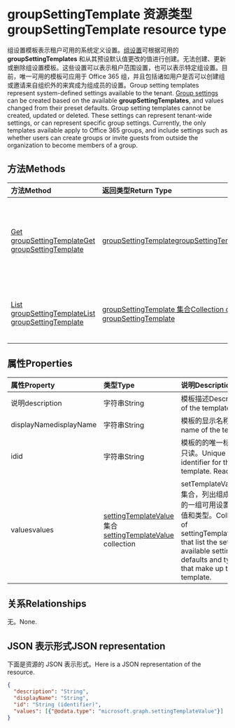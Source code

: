 # <a name="groupsettingtemplate-resource-type"></a><span data-ttu-id="66488-101">groupSettingTemplate 资源类型</span><span class="sxs-lookup"><span data-stu-id="66488-101">groupSettingTemplate resource type</span></span>

<span data-ttu-id="66488-p101">组设置模板表示租户可用的系统定义设置。[组设置](groupsetting.md)可根据可用的 **groupSettingTemplates** 和从其预设默认值更改的值进行创建。无法创建、更新或删除组设置模板。这些设置可以表示租户范围设置，也可以表示特定组设置。目前，唯一可用的模板可应用于 Office 365 组，并且包括诸如用户是否可以创建组或邀请来自组织外的来宾成为组成员的设置。</span><span class="sxs-lookup"><span data-stu-id="66488-p101">Group setting templates represent system-defined settings available to the tenant. [Group settings](groupsetting.md) can be created based on the available **groupSettingTemplates**, and values changed from their preset defaults. Group setting templates cannot be created, updated or deleted. These settings can represent tenant-wide settings, or can represent specific group settings. Currently, the only templates available apply to Office 365 groups, and include settings such as whether users can create groups or invite guests from outside the organization to become members of a group.</span></span>

## <a name="methods"></a><span data-ttu-id="66488-107">方法</span><span class="sxs-lookup"><span data-stu-id="66488-107">Methods</span></span>

| <span data-ttu-id="66488-108">方法</span><span class="sxs-lookup"><span data-stu-id="66488-108">Method</span></span> | <span data-ttu-id="66488-109">返回类型</span><span class="sxs-lookup"><span data-stu-id="66488-109">Return Type</span></span> | <span data-ttu-id="66488-110">说明</span><span class="sxs-lookup"><span data-stu-id="66488-110">Description</span></span> |
|:---------------|:--------|:----------|
|[<span data-ttu-id="66488-111">Get groupSettingTemplate</span><span class="sxs-lookup"><span data-stu-id="66488-111">Get groupSettingTemplate</span></span>](../api/groupsettingtemplate_get.md) | [<span data-ttu-id="66488-112">groupSettingTemplate</span><span class="sxs-lookup"><span data-stu-id="66488-112">groupSettingTemplate</span></span>](groupsettingtemplate.md) | <span data-ttu-id="66488-113">读取其中一个系统定义的 groupSettingTemplate 对象的特定属性。</span><span class="sxs-lookup"><span data-stu-id="66488-113">Read the specific properties of one of the system defined groupSettingTemplate objects.</span></span> |
|[<span data-ttu-id="66488-114">List groupSettingTemplate</span><span class="sxs-lookup"><span data-stu-id="66488-114">List groupSettingTemplate</span></span>](../api/groupsettingtemplate_list.md) | [<span data-ttu-id="66488-115">groupSettingTemplate 集合</span><span class="sxs-lookup"><span data-stu-id="66488-115">Collection of groupSettingTemplate</span></span>](groupsettingtemplate.md) |<span data-ttu-id="66488-116">列出所有系统定义的 groupSettingTemplate 对象。</span><span class="sxs-lookup"><span data-stu-id="66488-116">List all of the system defined groupSettingTemplate objects.</span></span>|

## <a name="properties"></a><span data-ttu-id="66488-117">属性</span><span class="sxs-lookup"><span data-stu-id="66488-117">Properties</span></span>

| <span data-ttu-id="66488-118">属性</span><span class="sxs-lookup"><span data-stu-id="66488-118">Property</span></span> | <span data-ttu-id="66488-119">类型</span><span class="sxs-lookup"><span data-stu-id="66488-119">Type</span></span> | <span data-ttu-id="66488-120">说明</span><span class="sxs-lookup"><span data-stu-id="66488-120">Description</span></span> |
|:---------------|:--------|:----------|
|<span data-ttu-id="66488-121">说明</span><span class="sxs-lookup"><span data-stu-id="66488-121">description</span></span>|<span data-ttu-id="66488-122">字符串</span><span class="sxs-lookup"><span data-stu-id="66488-122">String</span></span>| <span data-ttu-id="66488-123">模板描述</span><span class="sxs-lookup"><span data-stu-id="66488-123">Description of the template.</span></span> |
|<span data-ttu-id="66488-124">displayName</span><span class="sxs-lookup"><span data-stu-id="66488-124">displayName</span></span>|<span data-ttu-id="66488-125">字符串</span><span class="sxs-lookup"><span data-stu-id="66488-125">String</span></span>| <span data-ttu-id="66488-126">模板的显示名称</span><span class="sxs-lookup"><span data-stu-id="66488-126">Display name of the template.</span></span> |
|<span data-ttu-id="66488-127">id</span><span class="sxs-lookup"><span data-stu-id="66488-127">id</span></span>|<span data-ttu-id="66488-128">字符串</span><span class="sxs-lookup"><span data-stu-id="66488-128">String</span></span>| <span data-ttu-id="66488-p102">模板的的唯一标识符。只读。</span><span class="sxs-lookup"><span data-stu-id="66488-p102">Unique identifier for the template. Read-only.</span></span>|
|<span data-ttu-id="66488-131">values</span><span class="sxs-lookup"><span data-stu-id="66488-131">values</span></span>|<span data-ttu-id="66488-132">[settingTemplateValue](settingtemplatevalue.md) 集合</span><span class="sxs-lookup"><span data-stu-id="66488-132">[settingTemplateValue](settingtemplatevalue.md) collection</span></span>| <span data-ttu-id="66488-133">setTemplateValues 的集合，列出组成此模板的一组可用设置、默认值和类型。</span><span class="sxs-lookup"><span data-stu-id="66488-133">Collection of settingTemplateValues that list the set of available settings, defaults and types that make up this template.</span></span> |

## <a name="relationships"></a><span data-ttu-id="66488-134">关系</span><span class="sxs-lookup"><span data-stu-id="66488-134">Relationships</span></span>

<span data-ttu-id="66488-135">无。</span><span class="sxs-lookup"><span data-stu-id="66488-135">None.</span></span>


## <a name="json-representation"></a><span data-ttu-id="66488-136">JSON 表示形式</span><span class="sxs-lookup"><span data-stu-id="66488-136">JSON representation</span></span>

<span data-ttu-id="66488-137">下面是资源的 JSON 表示形式。</span><span class="sxs-lookup"><span data-stu-id="66488-137">Here is a JSON representation of the resource.</span></span>

<!--{
  "blockType": "resource",
  "openType": true,
  "optionalProperties": [],
  "keyProperty": "id",
  "baseType": "microsoft.graph.directoryObject",
  "@odata.type": "microsoft.graph.groupSettingTemplate"
}-->

```json
{
  "description": "String",
  "displayName": "String",
  "id": "String (identifier)",
  "values": [{"@odata.type": "microsoft.graph.settingTemplateValue"}]
}

```


<!-- uuid: 8fcb5dbc-d5aa-4681-8e31-b001d5168d79
2015-10-25 14:57:30 UTC -->
<!-- {
  "type": "#page.annotation",
  "description": "groupSettingTemplate resource",
  "keywords": "",
  "section": "documentation",
  "tocPath": ""
}-->